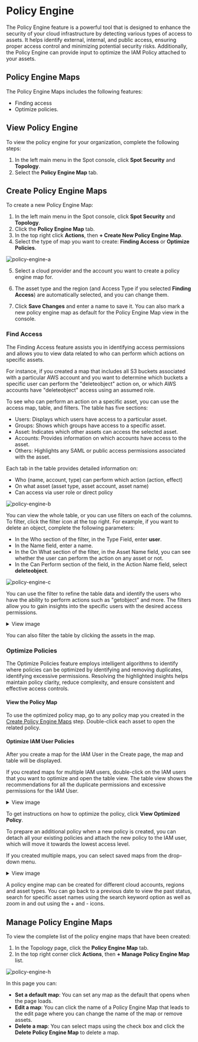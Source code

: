 # Policy Engine

The Policy Engine feature is a powerful tool that is designed to enhance the security of your cloud infrastructure by detecting various types of access to assets. It helps identify external, internal, and public access, ensuring proper access control and minimizing potential security risks. Additionally, the Policy Engine can provide input to optimize the IAM Policy attached to your assets. 

## Policy Engine Maps 

The Policy Engine Maps includes the following features:  

* Finding access 
* Optimize policies. 

## View Policy Engine 

To view the policy engine for your organization, complete the following steps: 

1. In the left main menu in the Spot console, click **Spot Security** and **Topology**. 
2. Select the **Policy Engine Map** tab.

## Create Policy Engine Maps 

To create a new Policy Engine Map: 

1. In the left main menu in the Spot console, click **Spot Security** and **Topology**. 
2. Click the **Policy Engine Map** tab. 
3. In the top right click **Actions**, then **+ Create New Policy Engine Map**. 
4. Select the type of map you want to create: **Finding Access** or **Optimize Policies**. 

![policy-engine-a](https://github.com/spotinst/help/assets/106514736/c62ed9d1-2761-4f5c-b61c-7ab74171a7a2)

5. Select a cloud provider and the account you want to create a policy engine map for. 

6. The asset type and the region (and Access Type if you selected **Finding Access**) are automatically selected, and you can change them. 
7. Click **Save Changes** and enter a name to save it. You can also mark a new policy engine map as default for the Policy Engine Map view in the console. 

### Find Access 

The Finding Access feature assists you in identifying access permissions and allows you to view data related to who can perform which actions on specific assets. 

For instance, if you created a map that includes all S3 buckets associated with a particular AWS account and you want to determine which buckets a specific user can perform the "deleteobject" action on, or which AWS accounts have "deleteobject" access using an assumed role.  

To see who can perform an action on a specific asset, you can use the access map, table, and filters. The table has five sections: 

* Users: Displays which users have access to a particular asset. 
* Groups: Shows which groups have access to a specific asset. 
* Asset: Indicates which other assets can access the selected asset. 
* Accounts: Provides information on which accounts have access to the asset. 
* Others: Highlights any SAML or public access permissions associated with the asset.   

Each tab in the table provides detailed information on: 

- Who (name, account, type) can perform which action (action, effect) 
- On what asset (asset type, asset account, asset name) 
- Can access via user role or direct policy 

![policy-engine-b](https://github.com/spotinst/help/assets/106514736/c9562f62-0394-491d-a737-f01e1863db8c)

You can view the whole table, or you can use filters on each of the columns. To filter, click the filter icon at the top right. For example, if you want to delete an object, complete the following parameters:  

* In the Who section of the filter, in the Type Field, enter **user**. 
* In the Name field, enter a name. 
* In the On What section of the filter, in the Asset Name field, you can see whether the user can perform the action on any asset or not.  
* In the Can Perform section of the field, in the Action Name field, select **deleteobject**. 

![policy-engine-c](https://github.com/spotinst/help/assets/106514736/74f90440-ee20-48ab-844f-1cffb4f5ee5e)

You can use the filter to refine the table data and identify the users who have the ability to perform actions such as "getobject" and more. The filters allow you to gain insights into the specific users with the desired access permissions. 

<details>
   <summary markdown="span">View image</summary>

![policy-engine-d](https://github.com/spotinst/help/assets/106514736/9f53a7c3-ebc7-4568-b45f-e29070f64935)

</details>

You can also filter the table by clicking the assets in the map. 

### Optimize Policies  

The Optimize Policies feature employs intelligent algorithms to identify where policies can be optimized by identifying and removing duplicates, identifying excessive permissions. Resolving the highlighted insights helps maintain policy clarity, reduce complexity, and ensure consistent and effective access controls. 

#### View the Policy Map 

To use the optimized policy map, go to any policy map you created in the [Create Policy Engine Maps](spot-security/features/policy-engine?id=create-policy-engine-maps) step. Double-click each asset to open the related policy.  

#### Optimize IAM User Policies 

After you create a map for the IAM User in the Create page, the map and table will be displayed.   

If you created maps for multiple IAM users, double-click on the IAM users that you want to optimize and open the table view. The table view shows the recommendations for all the duplicate permissions and excessive permissions for the IAM User. 

<details>
   <summary markdown="span">View image</summary>

![policy-engine-e](https://github.com/spotinst/help/assets/106514736/87b9c2dd-cefa-4d16-860f-28914e871967)

</details>

To get instructions on how to optimize the policy, click **View Optimized Policy**.  

To prepare an additional policy when a new policy is created, you can detach all your existing policies and attach the new policy to the IAM user, which will move it towards the lowest access level. 

If you created multiple maps, you can select saved maps from the drop-down menu. 

<details>
   <summary markdown="span">View image</summary>

![policy-engine-g](https://github.com/spotinst/help/assets/106514736/8d15138d-2642-4704-93f2-0c066a385967) 

</details>

A policy engine map can be created for different cloud accounts, regions and asset types. You can go back to a previous date to view the past status, search for specific asset names using the search keyword option as well as zoom in and out using the + and - icons. 

## Manage Policy Engine Maps 

To view the complete list of the policy engine maps that have been created:   

1. In the Topology page, click the **Policy Engine Map** tab. 
2. In the top right corner click **Actions**, then **+ Manage Policy Engine Map** list. 

![policy-engine-h](https://github.com/spotinst/help/assets/106514736/0e7e6f4c-34fe-4d40-a619-e7c70483a0e5) 

In this page you can: 

* **Set a default map**: You can set any map as the default that opens when the page loads. 
* **Edit a map**: You can click the name of a Policy Engine Map that leads to the edit page where you can change the name of the map or remove assets. 
* **Delete a map**: You can select maps using the check box and click the **Delete Policy Engine Map** to delete a map.

